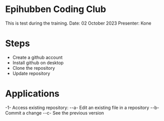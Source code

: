 # Epihubben Coding Club
This is test during the training. 
Date: 02 October 2023
Presenter: Kone

# Steps
- Create a github account
- Install github on desktop
- Clone the repository
- Update repository


# Applications 

-1- Access existing repository:
	--a- Edit an existing file in a repository 
	--b- Commit a change 
	--c- See the previous version
